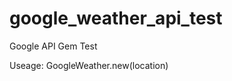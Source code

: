 google_weather_api_test
=======================

Google API Gem Test

Useage: GoogleWeather.new(location)

